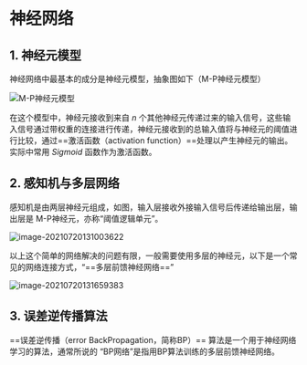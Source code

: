 # 神经网络



## 1. 神经元模型

神经网络中最基本的成分是神经元模型，抽象图如下（M-P神经元模型）

![M-P神经元模型](https://kinvy-images.oss-cn-beijing.aliyuncs.com/Images/image-20210720122911511.png)

在这个模型中，神经元接收到来自 $n$ 个其他神经元传递过来的输入信号，这些输入信号通过带权重的连接进行传递，神经元接收到的总输入值将与神经元的阈值进行比较，通过==激活函数（activation function）==处理以产生神经元的输出。实际中常用 $Sigmoid$ 函数作为激活函数。





## 2. 感知机与多层网络

感知机是由两层神经元组成，如图，输入层接收外接输入信号后传递给输出层，输出层是 M-P神经元，亦称“阈值逻辑单元”。

![image-20210720131003622](https://kinvy-images.oss-cn-beijing.aliyuncs.com/Images/image-20210720131003622.png)

以上这个简单的网络解决的问题有限，一般需要使用多层的神经元，以下是一个常见的网络连接方式，“==多层前馈神经网络==”

![image-20210720131659383](https://kinvy-images.oss-cn-beijing.aliyuncs.com/Images/image-20210720131659383.png)



## 3. 误差逆传播算法

==误差逆传播（error BackPropagation，简称BP）== 算法是一个用于神经网络学习的算法，通常所说的 “BP网络”是指用BP算法训练的多层前馈神经网络。

 

